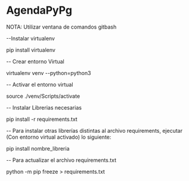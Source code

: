 # AgendaPyPg

NOTA: Utilizar ventana de comandos gitbash

--Instalar virtualenv

pip install virtualenv

-- Crear entorno Virtual

virtualenv venv --python=python3

-- Activar el entorno virtual

source ./venv/Scripts/activate

-- Instalar Librerias necesarias

pip install -r requirements.txt

-- Para instalar otras librerías distintas al archivo requirements, ejecutar (Con entorno virtual activado) lo siguiente:

pip install nombre_libreria

-- Para actualizar el archivo requirements.txt

python -m pip freeze > requirements.txt
